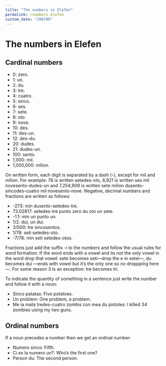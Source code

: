 ```yaml
---
title: "The numbers in Elefen"
permalink: /numbers-elefen
custom_date: "200709"
---
```


# The numbers in Elefen

## Cardinal numbers

- 0: zero.
- 1: un.
- 2: du.
- 3: tre.
- 4: cuatro.
- 5: sinco.
- 6: ses.
- 7: sete.
- 8: oto.
- 9: nove.
- 10: des.
- 11: des-un.
- 12: des-du.
- 20: dudes.
- 21: dudes-un.
- 100: sento.
- 1,000: mil.
- 1,000,000: milion.

On written form, each digit is separated by a dash (-), except for mil and milion. For example: 78 is written setedes-oto, 6,921 is written ses mil novesento-dudes-un and 7,254,909 is written sete milion dusento-sincodes-cuatro mil novesento-nove. Negative, decimal numbers and fractions are written as follows:

- -273: min dusento-setedes-tre.
- 73.02817: setedes-tre punto zero du oto un sete.
- -1.1: min un punto un.
- 1/2: dui, un dui.
- 3/500: tre sincosentos.
- 1/78: seti setedes-oto.
- -7/78: min seti setedes-otos.

Fractions just add the suffix -i to the numbers and follow the usual rules for word formation: If the word ends with a vowel and its not the only vowel in the word drop that vowel: sete becomes seti—drop the e in setei—, du becomes dui —ends with vowel but it’s the only one so no droppping here—. For some reason 3 is an exception: tre becomes tri.

To indicate the quantity of something in a sentence just write the number and follow it with a noun:

- Sinco patatas: Five potatoes.
- Un problem: One problem; a problem.
- Me ia mata tredes-cuatro zombis con mea du pistoles: I killed 34 zombies using my two guns.

## Ordinal numbers

If a noun precedes a number then we get an ordinal number:

- Numero sinco: Fifth.
- Ci es la numero un?: Who’s the first one?
- Person du: The second person.
